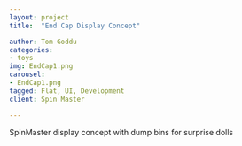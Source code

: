 ```yaml
---
layout: project
title:  "End Cap Display Concept"

author: Tom Goddu
categories:
- toys
img: EndCap1.png
carousel:
- EndCap1.png
tagged: Flat, UI, Development
client: Spin Master

---
```

SpinMaster display concept with dump bins for surprise dolls
